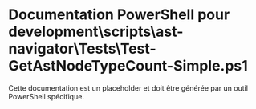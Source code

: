 # Documentation PowerShell pour development\scripts\ast-navigator\Tests\Test-GetAstNodeTypeCount-Simple.ps1

Cette documentation est un placeholder et doit être générée par un outil PowerShell spécifique.
